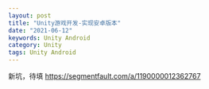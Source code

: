 ```yaml
---
layout: post
title: "Unity游戏开发-实现安卓版本"
date: "2021-06-12"
keywords: Unity Android
category: Unity
tags: Unity Android
---
```

新坑，待填
https://segmentfault.com/a/1190000012362767
